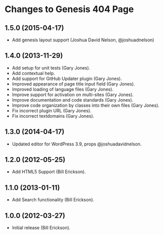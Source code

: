 # Changes to Genesis 404 Page

## 1.5.0 (2015-04-17)
* Add genesis layout support (Joshua David Nelson, @joshuadnelson)

## 1.4.0 (2013-11-29)
* Add setup for unit tests (Gary Jones).
* Add contextual help.
* Add support for GitHub Updater plugin (Gary Jones).
* Improved appearance of page title input field (Gary Jones).
* Improved loading of language files (Gary Jones).
* Improve support for activation on multi-sites (Gary Jones).
* Improve documentation and code standards (Gary Jones).
* Improve code organization by classes into their own files (Gary Jones).
* Fix incorrect plugin URL (Gary Jones).
* Fix incorrect textdomains (Gary Jones).

## 1.3.0 (2014-04-17)
* Updated editor for WordPress 3.9, props @joshuadavidnelson.

## 1.2.0 (2012-05-25)
* Add HTML5 Support (Bill Erickson).

## 1.1.0 (2013-01-11)
* Add Search functionality (Bill Erickson).

## 1.0.0 (2012-03-27)
* Initial release (Bill Erickson).
